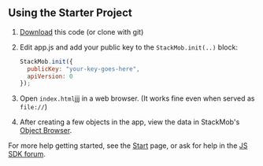 ## Using the Starter Project

1. [Download](https://github.com/stackmob/stackmob-javascript-starter/archive/master.zip) this code (or clone with git)
2. Edit app.js and add your public key to the `StackMob.init(..)` block:

    ```js
    StackMob.init({
      publicKey: "your-key-goes-here",
      apiVersion: 0
    });
    ```

3. Open `index.html`jjj in a web browser. (It works fine even when
   served as `file://`)
4. After creating a few objects in the app, view the data in StackMob's
[Object Browser](https://dashboard.stackmob.com/data/browser).

For more help getting started, see the
[Start](https://developer.stackmob.com/start)
page, or ask for help in the [JS SDK
forum](http://support.stackmob.com/forums/22281771-JavaScript-Questions).

